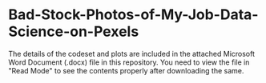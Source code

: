 # Bad-Stock-Photos-of-My-Job-Data-Science-on-Pexels

The details of the codeset and plots are included in the attached Microsoft Word Document (.docx) file in this repository. 
You need to view the file in "Read Mode" to see the contents properly after downloading the same.
